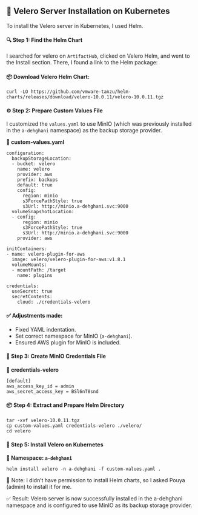 ## 🚀 Velero Server Installation on Kubernetes
To install the Velero server in Kubernetes, I used Helm.
#### 🔍 Step 1: Find the Helm Chart
I searched for velero on `ArtifactHub`, clicked on Velero Helm, and went to the Install section. There, I found a link to the Helm package:
#### 📦 Download Velero Helm Chart:
```
curl -LO https://github.com/vmware-tanzu/helm-charts/releases/download/velero-10.0.11/velero-10.0.11.tgz
```
#### ⚙️ Step 2: Prepare Custom Values File
I customized the `values.yaml` to use MinIO (which was previously installed in the `a-dehghani` namespace) as the backup storage provider.

**📄 custom-values.yaml**
```
configuration:
  backupStorageLocation:
  - bucket: velero
    name: velero
    provider: aws
    prefix: backups
    default: true
    config:
      region: minio
      s3ForcePathStyle: true
      s3Url: http://minio.a-dehghani.svc:9000
  volumeSnapshotLocation:
  - config:
      region: minio
      s3ForcePathStyle: true
      s3Url: http://minio.a-dehghani.svc:9000
    provider: aws

initContainers:
- name: velero-plugin-for-aws
  image: velero/velero-plugin-for-aws:v1.8.1
  volumeMounts:
  - mountPath: /target
    name: plugins

credentials:
  useSecret: true
  secretContents:
    cloud: ./credentials-velero

```
#### ✅ Adjustments made:
- Fixed YAML indentation.
- Set correct namespace for MinIO (`a-dehghani`).
- Ensured AWS plugin for MinIO is included.
#### 🔐 Step 3: Create MinIO Credentials File
**📄 credentials-velero**
```
[default]
aws_access_key_id = admin
aws_secret_access_key = BSl6nT8snd
```
#### 📦 Step 4: Extract and Prepare Helm Directory
```
tar -xvf velero-10.0.11.tgz
cp custom-values.yaml credentials-velero ./velero/
cd velero
```
#### 🚀 Step 5: Install Velero on Kubernetes
**📍 Namespace: `a-dehghani`**
```
helm install velero -n a-dehghani -f custom-values.yaml .
```
  🔐 Note: I didn’t have permission to install Helm charts, so I asked Pouya (admin) to install it for me.

  ✅ Result: Velero server is now successfully installed in the a-dehghani namespace and is configured to use MinIO as its backup storage provider.

